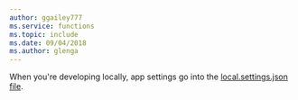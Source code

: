 ```yaml
---
author: ggailey777
ms.service: functions
ms.topic: include
ms.date: 09/04/2018
ms.author: glenga
---
```

When you're developing locally, app settings go into the [local.settings.json file](../articles/azure-functions/functions-run-local.md#local-settings-file).
